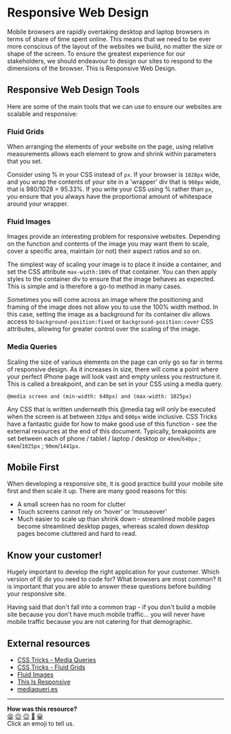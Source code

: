 # Responsive Web Design

Mobile browsers are rapidly overtaking desktop and laptop browsers in terms of share of time spent online. This means that we need to be ever more conscious of the layout of the websites we build, no matter the size or shape of the screen. To ensure the greatest experience for our stakeholders, we should endeavour to design our sites to respond to the dimensions of the browser. This is Responsive Web Design.

## Responsive Web Design Tools

Here are some of the main tools that we can use to ensure our websites are scalable and responsive:

### Fluid Grids

When arranging the elements of your website on the page, using relative measurements allows each element to grow and shrink within parameters that you set.

Consider using % in your CSS instead of `px`. If your browser is `1028px` wide, and you wrap the contents of your site in a 'wrapper' div that is `980px` wide, that is 980/1028 = 95.33%. If you write your CSS using % rather than `px`, you ensure that you always have the proportional amount of whitespace around your wrapper.

### Fluid Images

Images provide an interesting problem for responsive websites. Depending on the function and contents of the image you may want them to scale, cover a specific area, maintain (or not) their aspect ratios and so on.

The simplest way of scaling your image is to place it inside a container, and set the CSS attribute ```max-width:100%``` of that container. You can then apply styles to the container div to ensure that the image behaves as expected. This is simple and is therefore a go-to method in many cases.

Sometimes you will come across an image where the positioning and framing of the image does not allow you to use the 100% width method. In this case, setting the image as a background for its container div allows access to ``background-position:fixed`` or ```background-position:cover``` CSS attributes, allowing for greater control over the scaling of the image.

### Media Queries

Scaling the size of various elements on the page can only go so far in terms of responsive design. As it increases in size, there will come a point where your perfect iPhone page will look vast and empty unless you restructure it. This is called a breakpoint, and can be set in your CSS using a media query.
```
@media screen and (min-width: 640px) and (max-width: 1025px)
```
Any CSS that is written underneath this @media tag will only be executed when the screen is at between `320px` and `600px` wide inclusive. CSS Tricks have a fantastic guide for how to make good use of this function - see the external resources at the end of this document. Typically, breakpoints are set between each of phone / tablet / laptop / desktop or `40em`/`640px` ; `64em`/`1025px` ; `90em`/`1441px`.

## Mobile First

When developing a responsive site, it is good practice build your mobile site first and then scale it up. There are many good reasons for this:

* A small screen has no room for clutter
* Touch screens cannot rely on ‘hover’ or ‘mouseover’
* Much easier to scale up than shrink down - streamlined mobile pages become streamlined desktop pages, whereas scaled down desktop pages become cluttered and hard to read.

## Know your customer!

Hugely important to develop the right application for your customer. Which version of IE do you need to code for? What browsers are most common? It is important that you are able to answer these questions before building your responsive site.

Having said that don't fall into a common trap - if you don't build a mobile site because you don't have much mobile traffic... you will never have mobile traffic because you are not catering for that demographic.

## External resources
* [CSS Tricks - Media Queries](http://css-tricks.com/css-media-queries/)
* [CSS Tricks - Fluid Grids](http://css-tricks.com/dont-overthink-it-grids/)
* [Fluid Images](http://demosthenes.info/blog/586/CSS-Fluid-Image-Techniques-for-Responsive-Site-Design)
* [This Is Responsive](http://bradfrost.github.io/this-is-responsive/)
* [mediaqueri.es](http://mediaqueri.es/)

<!-- BEGIN GENERATED SECTION DO NOT EDIT -->

---

**How was this resource?**  
[😫](https://airtable.com/shrUJ3t7KLMqVRFKR?prefill_Repository=course&prefill_File=pills/responsive_web_design.md&prefill_Sentiment=😫) [😕](https://airtable.com/shrUJ3t7KLMqVRFKR?prefill_Repository=course&prefill_File=pills/responsive_web_design.md&prefill_Sentiment=😕) [😐](https://airtable.com/shrUJ3t7KLMqVRFKR?prefill_Repository=course&prefill_File=pills/responsive_web_design.md&prefill_Sentiment=😐) [🙂](https://airtable.com/shrUJ3t7KLMqVRFKR?prefill_Repository=course&prefill_File=pills/responsive_web_design.md&prefill_Sentiment=🙂) [😀](https://airtable.com/shrUJ3t7KLMqVRFKR?prefill_Repository=course&prefill_File=pills/responsive_web_design.md&prefill_Sentiment=😀)  
Click an emoji to tell us.

<!-- END GENERATED SECTION DO NOT EDIT -->
